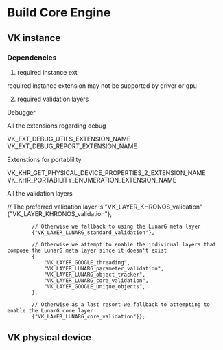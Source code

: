 # Build Core Engine

## VK instance

### Dependencies

1. required instance ext

required instance extension  may not be supported by driver or gpu

2. required validation layers


Debugger

All the extensions regarding debug

VK_EXT_DEBUG_UTILS_EXTENSION_NAME
VK_EXT_DEBUG_REPORT_EXTENSION_NAME

Extenstions for portablility

VK_KHR_GET_PHYSICAL_DEVICE_PROPERTIES_2_EXTENSION_NAME
VK_KHR_PORTABILITY_ENUMERATION_EXTENSION_NAME

All the validation layers

// The preferred validation layer is "VK_LAYER_KHRONOS_validation"
	        {"VK_LAYER_KHRONOS_validation"},

	        // Otherwise we fallback to using the LunarG meta layer
	        {"VK_LAYER_LUNARG_standard_validation"},

	        // Otherwise we attempt to enable the individual layers that compose the LunarG meta layer since it doesn't exist
	        {
	            "VK_LAYER_GOOGLE_threading",
	            "VK_LAYER_LUNARG_parameter_validation",
	            "VK_LAYER_LUNARG_object_tracker",
	            "VK_LAYER_LUNARG_core_validation",
	            "VK_LAYER_GOOGLE_unique_objects",
	        },

	        // Otherwise as a last resort we fallback to attempting to enable the LunarG core layer
	        {"VK_LAYER_LUNARG_core_validation"}};



## VK physical device



